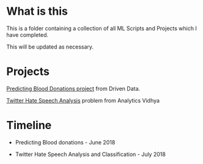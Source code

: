 # What is this

This is a folder containing a collection of all ML Scripts and Projects which I have completed.

This will be updated as necessary.

# Projects

[Predicting Blood Donations project](https://github.com/PranavEranki/ML-Scripts/tree/master/PredictingBloodDonations) from Driven Data.

[Twitter Hate Speech Analysis](https://github.com/PranavEranki/ML-Scripts/tree/master/TwitterHateSpeechAnalysis) problem from Analytics Vidhya

# Timeline

* Predicting Blood donations - June 2018

* Twitter Hate Speech Analysis and Classification - July 2018
